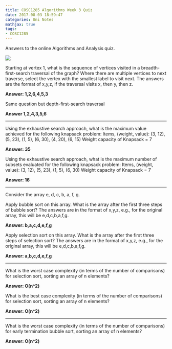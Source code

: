 ```yaml
---
title: COSC1285 Algorithms Week 3 Quiz
date: 2017-08-03 18:59:47
categories: Uni Notes
mathjax: true
tags:
- COSC1285
---
```


Answers to the online Algorithms and Analysis quiz.

<!--more-->

![](/images/cosc1285/graphSearch.jpg)

Starting at vertex 1, what is the sequence of vertices visited in a breadth-first-search traversal of the graph?  Where there are multiple vertices to next traverse, select the vertex with the smallest label to visit next.  The answers are the format of x,y,z, if the traversal visits x, then y, then z.

**Answer: 1,2,6,4,5,3**

Same question but depth-first-search traversal

**Answer 1,2,4,3,5,6**

---

Using the exhaustive search approach, what is the maximum value achieved for the following knapsack problem:
Items, (weight, value): (3, 12), (5, 23), (1, 5), (6, 30), (4, 20), (6, 15)
Weight capacity of Knapsack = 7

**Answer: 35**

Using the exhaustive search approach, what is the maximum number of subsets evaluated for the following knapsack problem:
Items, (weight, value): (3, 12), (5, 23), (1, 5), (6, 30)
Weight capacity of Knapsack = 7

**Answer: 16**

---

Consider the array e, d, c, b, a, f, g.

Apply bubble sort on this array.  What is the array after the first three steps of bubble sort?   The answers are in the format of x,y,z, e.g., for the original array, this will be e,d,c,b,a,f,g.

**Answer: b,a,c,d,e,f,g**


Apply selection sort on this array.  What is the array after the first three steps of selection sort?   The answers are in the format of x,y,z, e.g., for the original array, this will be e,d,c,b,a,f,g.

**Answer: a,b,c,d,e,f,g**

---

What is the worst case complexity (in terms of the number of comparisons) for selection sort, sorting an array of n elements?

**Answer: O(n^2)**

What is the best case complexity (in terms of the number of comparisons) for selection sort, sorting an array of n elements?

**Answer: O(n^2)**

---

What is the worst case complexity (in terms of the number of comparisons) for early termination bubble sort, sorting an array of n elements?

**Answer: O(n^2)**
